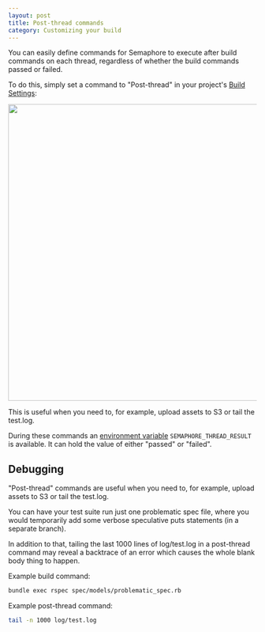 ```yaml
---
layout: post
title: Post-thread commands
category: Customizing your build
---
```


You can easily define commands for Semaphore to execute after build commands on each thread, regardless of whether the build commands passed or failed.

To do this, simply set a command to "Post-thread" in your project's [Build Settings](/docs/custom-build-commands.html):

<img src="/docs/assets/img/post-thread-commands/settings.png" width="600">

This is useful when you need to, for example, upload assets to S3 or tail the test.log.

During these commands an [environment variable](/docs/available-environment-variables.html) `SEMAPHORE_THREAD_RESULT` is available. It can hold the value of either "passed" or "failed".

## Debugging

"Post-thread" commands are useful when you need to, for example, upload assets to S3 or tail the test.log.

You can have your test suite run just one problematic spec file, where you would temporarily add some verbose speculative puts statements (in a separate branch).

In addition to that, tailing the last 1000 lines of log/test.log in a post-thread command may reveal a backtrace of an error which causes the whole blank body thing to happen.

Example build command:

```bash
bundle exec rspec spec/models/problematic_spec.rb
```

Example post-thread command:

```bash
tail -n 1000 log/test.log
```
